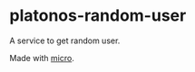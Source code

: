 # platonos-random-user
A service to get random user.

Made with [micro](https://github.com/zeit/micro).
